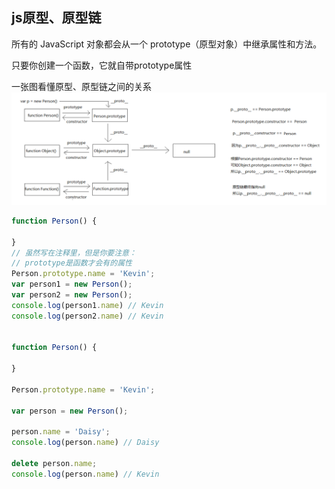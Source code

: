 ## js原型、原型链

所有的 JavaScript 对象都会从一个 prototype（原型对象）中继承属性和方法。

只要你创建一个函数，它就自带prototype属性

一张图看懂原型、原型链之间的关系![QQ截图20200201175801](js原型、原型链/QQ截图20200201175801.png)

```javascript
function Person() {

}
// 虽然写在注释里，但是你要注意：
// prototype是函数才会有的属性
Person.prototype.name = 'Kevin';
var person1 = new Person();
var person2 = new Person();
console.log(person1.name) // Kevin
console.log(person2.name) // Kevin


function Person() {

}

Person.prototype.name = 'Kevin';

var person = new Person();

person.name = 'Daisy';
console.log(person.name) // Daisy

delete person.name;
console.log(person.name) // Kevin
```

